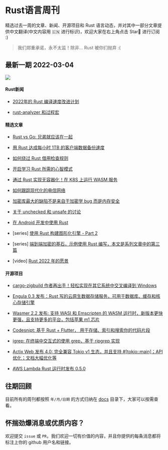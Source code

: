 # Rust语言周刊
精选过去一周的文章、新闻、开源项目和 Rust 语言动态，并对其中一部分文章提供中文翻译(中文内容用 🇨🇳 进行标识)，欢迎大家在右上角点击 Star🌟 进行订阅 :)

> 我们郑重承诺，永不太监！除非... Rust 被你们抛弃 :(

## 最新一期 2022-03-04

<img src="https://pic4.zhimg.com/80/v2-7e5cc0507f4312e8410a5808198cba53_1440w.jpg" />

#### Rust新闻

- [2022年的 Rust 编译速度改进计划](https://nnethercote.github.io/2022/02/25/how-to-speed-up-the-rust-compiler-in-2022.html)

- [rust-analyzer 和过程宏](https://veykril.github.io/posts/ide-proc-macros/)


#### 精选文章

- [Rust vs Go: 兄弟就应该在一起](https://thenewstack.io/rust-vs-go-why-theyre-better-together/)
  
- [用 Rust 达成每小时 1TB 的客户端数据备份速度](https://www.druva.com/blog/achieving-1tb-hr-backup-speed-with-a-core-client-side-data-pipeline-in-rust/)
  
- [如何绕过 Rust 借用检查规则](https://blog.warp.dev/rules-are-made-to-be-broken/)
  
- [开启学习 Rust 所需的心智模式](https://kerkour.com/rust-mental-models)
  
- [通过 Rust 实现无容器化！在 K8S 上运行 WASM 服务](https://developer.okta.com/blog/2022/01/28/webassembly-on-kubernetes-with-rust)
  
- [如何跟踪现代化的电信网络](https://oxio.com/blog/modern-telecom-network-tracing/)
  
- [加密库最大的缺陷不是来自于加密学 bug 而是内存安全](https://www.reddit.com/r/rust/comments/t33ddj/the_biggest_source_of_vulnerabilities_in/)
  
- [关于 unchecked 和 unsafe 的讨论](https://www.reddit.com/r/rust/comments/t3di49/discussion_the_unchecked_keyword/)
  
- [在 Android 开发中使用 Rust](https://blog.devgenius.io/integrating-rust-with-android-development-ef341c2f9cca)
  
- [series] [使用 Rust 构建图形化引擎 - Part 2](https://www.polymonster.co.uk/blog/bulding-new-engine-in-rust-2)
  
- [series] [端到端加密的基石，示例使用 Rust 编写，本文是系列文章中的第三篇](https://kerkour.com/end-to-end-encryption-key-exchange-cryptography-rust)
  
- [video] [Rust 2022 年的愿景](https://www.youtube.com/watch?v=zYrudh-dsX8)

#### 开源项目

- [cargo-zigbuild 作者再出手！轻松实现在其它系统中交叉编译到 Windows](https://github.com/messense/cargo-xwinbuild)
  
- [Engula 0.3 发布：Rust 写的云原生数据存储服务，可用于数据库、缓存和核心存储引擎](https://www.reddit.com/r/rust/comments/t36ha6/announcing_engula_03/)
  
- [Wasmer 2.2 发布: 支持 WASI 和 Emscripten 的 WASM 运行时，新版本更快更强，且支持更多的平台，包括苹果 m1 芯片](https://wasmer.io/posts/wasmer-2.2)
  
- [Codesnipt: 基于 Rust + Flutter， 用于存储、索引和搜索你的代码片段](https://github.com/MichaelProjects/codsnipet)
  
- [igrep: 在终端中交互式的使用 grep，基于 ripgrep 实现](https://github.com/konradsz/igrep)
  
- [Actix Web 发布 4.0: 完全兼容 Tokio v1 生态，并且支持 #[tokio::main]；API 优化；文档大幅优化等](https://github.com/actix/actix-web/wiki/v4-Announcement)
  
- [AWS Lambda Rust 运行时发布 0.5.0](https://github.com/awslabs/aws-lambda-rust-runtime/releases/tag/v0.5.0)


## 往期回顾
目前所有的周刊都按照 `年/月/日期` 的方式归纳在 [docs](./docs) 目录下，大家可以按需查看。

## 怀揣劲爆消息或优质内容？
欢迎提交 `issue` 或 `PR`，我们欢迎一切有价值的内容，并且你提供的每条消息都将标注上你的 github 用户名和链接。